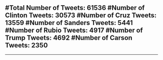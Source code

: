 #Total Number of Tweets: 61536 
#Number of Clinton Tweets: 30573
#Number of Cruz Tweets: 13559
#Number of Sanders Tweets: 5441
#Number of Rubio Tweets: 4917
#Number of Trump Tweets: 4692
#Number of Carson Tweets: 2350
---
---
